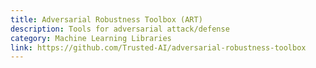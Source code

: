```yaml
---
title: Adversarial Robustness Toolbox (ART)
description: Tools for adversarial attack/defense
category: Machine Learning Libraries
link: https://github.com/Trusted-AI/adversarial-robustness-toolbox
---
```


